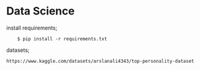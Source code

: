 # Data Science

install requirements;
```shell
    $ pip install -r requirements.txt
```

datasets;
````
https://www.kaggle.com/datasets/arslanali4343/top-personality-dataset
````
